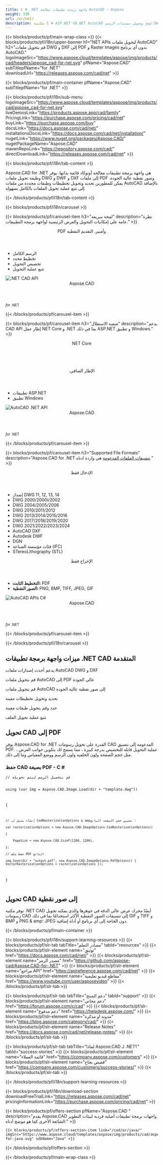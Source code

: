```yaml
---
title: C # .NET واجهة برمجة تطبيقات معالجة AutoCAD - Aspose 
weight: 330
url: /ar/net/ 
description: مكتبة C # ASP.NET VB.NET AutoCAD لفتح وتحويل مستندات الرسم DWG DXF إلى تنسيقات PDF PNG GIF BMP و TIFF
---
```


{{< blocks/products/pf/main-wrap-class >}}
{{< blocks/products/pf/i18n/upper-banner h1="NET APIs لتحويل ملفات AutoCAD" h2="قم بتحويل ملفات DWG و DXF إلى PDF و Raster Images بدون أي برنامج AutoCAD." logoImageSrc="https://www.aspose.cloud/templates/aspose/img/products/cad/headers/aspose_cad-for-net.svg" pfName="Aspose.CAD" subTitlepfName="for .NET" downloadUrl="https://releases.aspose.com/cad/net" >}}

{{< blocks/products/pf/main-container pfName="Aspose.CAD" subTitlepfName="for .NET" >}}

{{< blocks/products/pf/i18n/sub-menu logoImageSrc="https://www.aspose.cloud/templates/aspose/img/products/cad/aspose_cad-for-net.svg" liveDemosLink="https://products.aspose.app/cad/family" PricingLink="https://purchase.aspose.com/pricing/cad/net" buyLink="https://purchase.aspose.com/buy" docsLink="https://docs.aspose.com/cad/net/" installationsDocsLink="https://docs.aspose.com/cad/net/installation/" nugetLink="https://www.nuget.org/packages/Aspose.CAD/" nugetPackageName="Aspose.CAD" mavenRepoLink="https://repository.aspose.com/cad/" directDownloadLink="https://releases.aspose.com/cad/net" >}}

{{< blocks/products/pf/i18n/tab-content >}}
<p>
 Aspose.CAD for .NET هي واجهة برمجة تطبيقات معالجة أوتوكاد قائمة بذاتها. يوفر وظيفة تحويل ملفات DWG و DWF و DXF إلى ملفات PDF وصور نقطية عالية الجودة. يمكن للمطورين تحديد وتحويل تخطيطات وطبقات محددة من ملفات AutoCAD بالإضافة إلى تتبع عملية تحويل الملفات بالكامل بسهولة.
</p>

{{< /blocks/products/pf/i18n/tab-content >}}

<!--Diagrams Start-->
{{< blocks/products/pf/i18n/carousel >}}

{{< blocks/products/pf/carousel-item h3="لمحة سريعة" description="نظرة عامة على إمكانيات التحويل والعرض الرئيسية لواجهة برمجة التطبيقات." >}}
<div class="diagram1 d1-net">
 <div class="d1-row">
  <div class="d1-col d1-left">
  </div>
  <!--/left-->
  <div class="d1-col d1-right">
   <header>
    <i class="fa fa-copy">
    </i>
    PDF وأمبير. التقديم النقطية
   </header>
   <ul>
    <li>
     الرسم الكامل
    </li>
    <li>
     تخطيط محدد
    </li>
    <li>
     تخصيص التحويل
    </li>
    <li>
     تتبع عملية التحويل
    </li>
   </ul>
  </div>
  <!--/right-->
 </div>
 <!--/row-->
 <div class="d1-logo">
  <img alt=".NET CAD API" src="https://www.aspose.cloud/templates/aspose/img/products/cad/aspose_cad-for-net.svg"/>
  <header>
   Aspose.CAD
  </header>
  <footer>
   <small>
    <em>
     for
    </em>
    .NET
   </small>
  </footer>
 </div>
 <!--/logo-->
</div>

{{< /blocks/products/pf/carousel-item >}}

{{< blocks/products/pf/carousel-item h3="منصة الاستقلال" description="يدعم CAD API إطار عمل NET Core و .NET بما في ذلك ASP.NET و تطبيق Windows." >}}
<div class="diagram1 d1-net">
 <div class="d1-row">
  <div class="d1-col d1-left">
  </div>
  <!--/left-->
  <div class="d1-col d1-right">
   <header>
    <i class="fa fa-cubes">
    </i>
    NET Core
   </header>
   <br/>
   <header>
    <i class="fa fa-cubes">
    </i>
    .الإطار الصافي
   </header>
   <ul>
    <li>
     تطبيقات ASP.NET
    </li>
    <li>
     تطبيق Windows
    </li>
   </ul>
  </div>
  <!--/right-->
 </div>
 <!--/row-->
 <div class="d1-logo">
  <img alt="AutoCAD .NET API" src="https://www.aspose.cloud/templates/aspose/img/products/cad/aspose_cad-for-net.svg"/>
  <header>
   Aspose.CAD
  </header>
  <footer>
   <small>
    <em>
     for
    </em>
    .NET
   </small>
  </footer>
 </div>
 <!--/logo-->
</div>

{{< /blocks/products/pf/carousel-item >}}

{{< blocks/products/pf/carousel-item h3="Supported File Formats" description="Aspose.CAD for .NET [تنسيقات الملفات المدعومة](https://docs.aspose.com/cad/net/supported-file-formats/)  هي واردة ادناه." >}}
<div class="diagram1 d2 d1-net">
 <div class="d1-row">
  <div class="d1-col d1-left">
   <header>
    <i class="fa fa-long-arrow-down">
    </i>
    الإدخال فقط
   </header>
   <ul>
    <li>
     إصدار DWG 11, 12, 13, 14
    </li>
    <li>
     DWG 2000/2000i/2002
    </li>
    <li>
     DWG 2004/2005/2006
    </li>
    <li>
     DWG 2010/2011/2012
    </li>
    <li>
     DWG 2013/2014/2015/2016
    </li>
    <li>
     DWG 2017/2018/2019/2020
    </li>
    <li>
     DWG 2021/2022/2023/2024
    </li>
    <li>
     AutoCAD DXF
    </li>
    <li>
     Autodesk DWF
    </li>
    <li>
     DGN
    </li>
    <li>
     فئات مؤسسة الصناعة (IFC)
    </li>
    <li>
     STereoLithography (STL)
    </li>
   </ul>
  </div>
  <!--/left-->
  <div class="d1-col d1-right">
   <header>
    <i class="fa fa-mail-forward">
    </i>
    الإخراج فقط
   </header>
   <ul>
    <li>
     <b>
      التخطيط الثابت:
     </b>
     PDF
    </li>
    <li>
     <b>
      الصور النقطية:
     </b>
     PNG, BMP, TIFF, JPEG, GIF
    </li>
   </ul>
  </div>
  <!--/right-->
 </div>
 <!--/row-->
 <div class="d1-logo">
  <img alt="AutoCAD APIs C#" src="https://www.aspose.cloud/templates/aspose/img/products/cad/aspose_cad-for-net.svg"/>
  <header>
   Aspose.CAD
  </header>
  <footer>
   <small>
    <em>
     for
    </em>
    .NET
   </small>
  </footer>
 </div>
 <!--/logo-->
</div>

{{< /blocks/products/pf/carousel-item >}}

{{< /blocks/products/pf/i18n/carousel >}}
<!--Diagrams End-->

<!--Feature-section Start-->
<div class="container-fluid features-section singleproduct bg-gray">
 <a class="anchor" id="features" name="features">
 </a>
 <div class="row">
  <div class="container">
   <h2 class="pr-ft">
    ميزات واجهة برمجة تطبيقات .NET CAD المتقدمة
   </h2>
   <p>
   </p>
   <div class="col-lg-4">
    <em class="fa fa-files-o ico-blue fa-2x col-lg-2">
    </em>
    <p class="col-lg-10">
     يدعم أحدث إصدارات ملفات AutoCAD DWG و DXF
    </p>
   </div>
   <div class="col-lg-4">
    <em class="fa fa-file-pdf-o ico-blue fa-2x col-lg-2">
    </em>
    <p class="col-lg-10">
     قم بتحويل ملفات AutoCAD إلى PDF عالي الجودة
    </p>
   </div>
   <div class="col-lg-4">
    <em class="fa fa-image ico-blue fa-2x col-lg-2">
    </em>
    <p class="col-lg-10">
     قم بتحويل ملفات AutoCAD إلى صور نقطية عالية الجودة
    </p>
   </div>
   <div class="col-lg-4">
    <em class="fa fa-object-group ico-blue fa-2x col-lg-2">
    </em>
    <p class="col-lg-10">
     تحديد وتحويل تخطيطات معينة
    </p>
   </div>
   <div class="col-lg-4">
    <em class="fa fa-object-ungroup ico-blue fa-2x col-lg-2">
    </em>
    <p class="col-lg-10">
     حدد وقم بتحويل طبقات معينة
    </p>
   </div>
   <div class="col-lg-4">
    <em class="fa fa-cogs ico-blue fa-2x col-lg-2">
    </em>
    <p class="col-lg-10">
     تتبع عملية تحويل الملف
    </p>
   </div>
   <div class="col-lg-12">
    <h2 class="h2title">
     تحويل CAD إلى PDF
    </h2>
    <p>
     يوفر Aspose.CAD for .NET القدرة على تحويل رسومات CAD المدعومة إلى تنسيق PDF. عملية التحويل قابلة للتخصيص بدرجة كبيرة ، مما يسمح لك بتكوين جوانب العرض ، مثل حجم الصفحة ولون الخلفية ولون الرسم ووضع المقياس وما إلى ذلك.
    </p>
    <div class="codeblock" id="code">
     <h3>
      حفظ CAD بصيغة PDF - C #
     </h3>
     <pre><code class="cs">// قم بتحميل الرسم ليتم تحويله

using (var img = Aspose.CAD.Image.Load(dir + "template.dwg"))

{

    // إنشاء مثيل لـ CadRasterizationOptions & amp؛ تعيين حجم الصفحة الناتج

    var rasterizationOptions = new Aspose.CAD.ImageOptions.CadRasterizationOptions()

    {

        PageSize = new Aspose.CAD.SizeF(1200, 1200),

    };

    // حفظ ملف PDF الناتج

    img.Save(dir + "output.pdf", new Aspose.CAD.ImageOptions.PdfOptions() { VectorRasterizationOptions = rasterizationOptions });

}</code></pre>
    </div>
   </div>
   <div class="col-lg-12">
    <h2 class="h2title">
     تحويل CAD إلى صور نقطية
    </h2>
    <p>
     توفر مكتبة .NET CAD أيضًا محرك عرض عالي الدقة في جوهرها والذي يمكنه تحويل رسومات CAD إلى تنسيقات الصور النقطية الأكثر استخدامًا بما في ذلك GIF و TIFF و BMP و PNG & amp؛ JPEG دون الحاجة إلى أي برنامج أو أداة إضافية.
    </p>
   </div>
  </div>
 </div>
</div>
<!--Feature-section End-->

{{< /blocks/products/pf/main-container >}}


{{< blocks/products/pf/i18n/support-learning-resources >}}
{{< blocks/products/pf/slr-tab tabTitle="مصادر التعلم" tabId="resources" >}}
{{< blocks/products/pf/slr-element name="توثيق" href="https://docs.aspose.com/cad/net/" >}}
{{< blocks/products/pf/slr-element name="مصدر الرمز" href="https://github.com/aspose-cad/Aspose.CAD-for-.NET" >}}
{{< blocks/products/pf/slr-element name="مراجع API" href="https://apireference.aspose.com/cad/net" >}}
{{< blocks/products/pf/slr-element name="مقاطع فيديو تعليمية" href="https://www.youtube.com/user/asposevideo" >}}
{{< /blocks/products/pf/slr-tab >}}

{{< blocks/products/pf/slr-tab tabTitle="دعم المنتج" tabId="support" >}}
{{< blocks/products/pf/slr-element name="دعم مجاني" href="https://forum.aspose.com/c/cad" >}}
{{< blocks/products/pf/slr-element name="دعم مدفوع" href="https://helpdesk.aspose.com/" >}}
{{< blocks/products/pf/slr-element name="مدونة او مذكرة" href="https://blog.aspose.com/category/cad/" >}}
{{< blocks/products/pf/slr-element name="Release Notes" href="https://docs.aspose.com/cad/net/release-notes/" >}}
{{< /blocks/products/pf/slr-tab >}}

{{< blocks/products/pf/slr-tab tabTitle="لماذا Aspose.CAD لـ .NET؟" tabId="success-stories" >}}
{{< blocks/products/pf/slr-element name="قائمة العملاء" href="https://company.aspose.com/customers" >}}
{{< blocks/products/pf/slr-element name="قصص نجاح" href="https://company.aspose.com/customers/success-stories/" >}}
{{< /blocks/products/pf/slr-tab >}}

{{< /blocks/products/pf/i18n/support-learning-resources >}}

{{< blocks/products/pf/i18n/download-section downloadFreeTrialLink="https://releases.aspose.com/cad/net" pricingInformationLink="https://purchase.aspose.com/pricing/cad/net" >}}

{{< blocks/products/pf/offers-section pfName="Aspose.CAD " description="يقدم Aspose.CAD واجهات برمجة تطبيقات أصلية فردية لبيئات التطوير الشائعة الأخرى كما هو موضح أدناه:" >}}

    {{< blocks/products/pf/offers-section-item link="/cad/ar/java/" imgSrc="https://www.aspose.cloud/templates/aspose/img/products/cad/aspose_cad-for-java.svg" sdkName="Java" >}}

{{< /blocks/products/pf/offers-section >}}

{{< /blocks/products/pf/main-wrap-class >}}